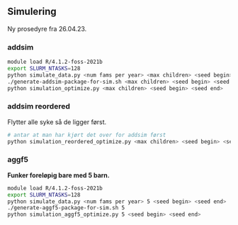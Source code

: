 ## Simulering
Ny prosedyre fra 26.04.23.

### addsim
```bash
module load R/4.1.2-foss-2021b
export SLURM_NTASKS=128
python simulate_data.py <num fams per year> <max children> <seed begin> <seed end>
./generate-addsim-package-for-sim.sh <max children> <seed begin> <seed end>
python simulation_optimize.py <max children> <seed begin> <seed end>
```

### addsim reordered
Flytter alle syke så de ligger først.
```bash
# antar at man har kjørt det over for addsim først
python simulation_reordered_optimize.py <max children> <seed begin> <seed end>
```

### aggf5
__Funker foreløpig bare med 5 barn.__

```bash
module load R/4.1.2-foss-2021b
export SLURM_NTASKS=128
python simulate_data.py <num fams per year> 5 <seed begin> <seed end>
./generate-aggf5-package-for-sim.sh 5
python simulation_aggf5_optimize.py 5 <seed begin> <seed end>
```
